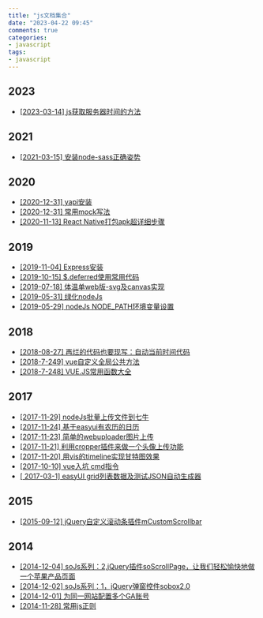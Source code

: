 ```yaml
---
title: "js文档集合"
date: "2023-04-22 09:45"
comments: true
categories:
- javascript
tags:
- javascript
---
```


## 2023 
- [[2023-03-14]  js获取服务器时间的方法](/docs/js_year/2023/2023032414-servetime.md)

## 2021 
- [[2021-03-15]  安装node-sass正确姿势](/docs/js_year/2021/20210315-npmnodesass.md)

## 2020 
- [[2020-12-31]  yapi安装](/docs/js_year/2020/20201231-yapiInstall.md)
- [[2020-12-31]  常用mock写法](/docs/js_year/2020/20201231-mockDemo.md)
- [[2020-11-13]  React Native打包apk超详细步骤](/docs/js_year/2020/20201113-nativebulidapk.md)

## 2019 
- [[2019-11-04]  Express安装](/docs/js_year/2019/20191104-expressInstall.md)
- [[2019-10-15]  $.deferred使用常用代码](/docs/js_year/2019/20191015-deferred.md)
- [[2019-07-18]  体温单web版-svg及canvas实现](/docs/js_year/2019/20190718-temsheet.md)
- [[2019-05-31]  绿化nodeJs](/docs/js_year/2019/20190531-nodeConfig.md)
- [[2019-05-29]  nodeJs NODE_PATH环境变量设置](/docs/js_year/2019/20190529-nodepath.md)

## 2018 
- [[2018-08-27]  再烂的代码也要现写：自动当前时间代码](/docs/js_year/2018/20180827-runtime.md)
- [[2018-7-249]  vue自定义全局公共方法](/docs/js_year/2018/20180724-vueglobalfunc.md)
- [[2018-7-248]  VUE.JS常用函数大全](/docs/js_year/2018/20180724-vuecommon.md)

## 2017 
- [[2017-11-29]  nodeJs批量上传文件到七牛](/docs/js_year/2017/20171129-nodeJsQiniu.md)
- [[2017-11-24]  基于easyui有农历的日历](/docs/js_year/2017/20171124-calendar.md)
- [[2017-11-23]  简单的webuploader图片上传](/docs/js_year/2017/20171123-webuploader.md)
- [[2017-11-21]  利用cropper插件来做一个头像上传功能](/docs/js_year/2017/20171121-cropper.md)
- [[2017-11-20]  用vis的timeline实现甘特图效果](/docs/js_year/2017/20171120-gantt.md)
- [[2017-10-10]  vue入坑 cmd指令](/docs/js_year/2017/20171010-diary-vue-1.md)
- [[	2017-03-1]  easyUI grid列表数据及测试JSON自动生成器](/docs/js_year/2017/20170310-easygridJson.md)

## 2015 
- [[2015-09-12]  jQuery自定义滚动条插件mCustomScrollbar](/docs/js_year/2015/20150912-mCustomScrollbar.md)

## 2014 
- [[2014-12-04]  soJs系列：2,jQuery插件soScrollPage，让我们轻松愉快地做一个苹果产品页面](/docs/js_year/2014/20141204-soscrollpage.md)
- [[2014-12-02]  soJs系列：1，jQuery弹窗控件sobox2.0](/docs/js_year/2014/20141202-sobox.md)
- [[2014-12-01]  为同一网站配置多个GA账号](/docs/js_year/2014/20141201-manyGA.md)
- [[2014-11-28]  常用js正则](/docs/js_year/2014/20141128-manyjsEx.md)